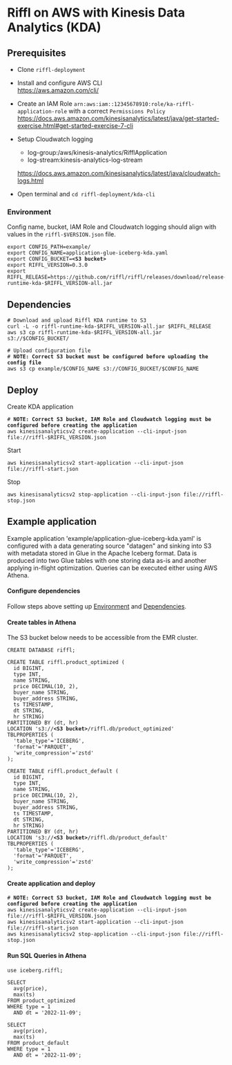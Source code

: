 # Riffl on AWS with Kinesis Data Analytics (KDA) 

## Prerequisites
- Clone `riffl-deployment` 
- Install and configure AWS CLI\
  https://aws.amazon.com/cli/
- Create an IAM Role `arn:aws:iam::12345678910:role/ka-riffl-application-role` with a correct `Permissions Policy`
  https://docs.aws.amazon.com/kinesisanalytics/latest/java/get-started-exercise.html#get-started-exercise-7-cli
- Setup Cloudwatch logging
  * log-group:/aws/kinesis-analytics/RifflApplication
  * log-stream:kinesis-analytics-log-stream

  https://docs.aws.amazon.com/kinesisanalytics/latest/java/cloudwatch-logs.html
- Open terminal and `cd riffl-deployment/kda-cli`

### Environment

Config name, bucket, IAM Role and Cloudwatch logging should align with values in the `riffl-$VERSION.json` file. 

<pre><code>export CONFIG_PATH=example/
export CONFIG_NAME=application-glue-iceberg-kda.yaml
export CONFIG_BUCKET=<b>&lt;S3 bucket&gt;</b>
export RIFFL_VERSION=0.3.0
export RIFFL_RELEASE=https://github.com/riffl/riffl/releases/download/release-$RIFFL_VERSION/riffl-runtime-kda-$RIFFL_VERSION-all.jar
</code></pre>

## Dependencies
<pre><code># Download and upload Riffl KDA runtime to S3
curl -L -o riffl-runtime-kda-$RIFFL_VERSION-all.jar $RIFFL_RELEASE
aws s3 cp riffl-runtime-kda-$RIFFL_VERSION-all.jar s3://$CONFIG_BUCKET/

# Upload configuration file
# <b>NOTE: Correct S3 bucket must be configured before uploading the config file</b>
aws s3 cp example/$CONFIG_NAME s3://CONFIG_BUCKET/$CONFIG_NAME
</code></pre>


## Deploy
Create KDA application
<pre><code># <b>NOTE: Correct S3 bucket, IAM Role and Cloudwatch logging must be configured before creating the application</b>
aws kinesisanalyticsv2 create-application --cli-input-json file://riffl-$RIFFL_VERSION.json
</code></pre>

Start

```
aws kinesisanalyticsv2 start-application --cli-input-json file://riffl-start.json
```

Stop

```
aws kinesisanalyticsv2 stop-application --cli-input-json file://riffl-stop.json
```

## Example application

Example application 'example/application-glue-iceberg-kda.yaml' is configured with a data generating source "datagen" and sinking into S3 with metadata stored in Glue in the Apache Iceberg format.
Data is produced into two Glue tables with one storing data as-is and another applying in-flight optimization. Queries can be executed either using AWS Athena.

#### Configure dependencies
Follow steps above setting up [Environment](#environment) and [Dependencies](#dependencies). 

#### Create tables in Athena

The S3 bucket below needs to be accessible from the EMR cluster.

<pre><code>CREATE DATABASE riffl;

CREATE TABLE riffl.product_optimized (
  id BIGINT,
  type INT,
  name STRING,
  price DECIMAL(10, 2),
  buyer_name STRING,
  buyer_address STRING,
  ts TIMESTAMP,
  dt STRING,
  hr STRING) 
PARTITIONED BY (dt, hr) 
LOCATION 's3://<b>&lt;S3 bucket&gt;</b>/riffl.db/product_optimized' 
TBLPROPERTIES (
  'table_type'='ICEBERG',
  'format'='PARQUET',
  'write_compression'='zstd'
);

CREATE TABLE riffl.product_default (
  id BIGINT,
  type INT,
  name STRING,
  price DECIMAL(10, 2),
  buyer_name STRING,
  buyer_address STRING,
  ts TIMESTAMP,
  dt STRING,
  hr STRING) 
PARTITIONED BY (dt, hr) 
LOCATION 's3://<b>&lt;S3 bucket&gt;</b>/riffl.db/product_default' 
TBLPROPERTIES (
  'table_type'='ICEBERG',
  'format'='PARQUET',
  'write_compression'='zstd'
);
</code></pre>

#### Create application and deploy
<pre><code># <b>NOTE: Correct S3 bucket, IAM Role and Cloudwatch logging must be configured before creating the application</b>
aws kinesisanalyticsv2 create-application --cli-input-json file://riffl-$RIFFL_VERSION.json
aws kinesisanalyticsv2 start-application --cli-input-json file://riffl-start.json
aws kinesisanalyticsv2 stop-application --cli-input-json file://riffl-stop.json
</code></pre>

#### Run SQL Queries in Athena

```
use iceberg.riffl;

SELECT 
  avg(price), 
  max(ts)
FROM product_optimized
WHERE type = 1 
  AND dt = '2022-11-09';
  
SELECT 
  avg(price), 
  max(ts)
FROM product_default
WHERE type = 1 
  AND dt = '2022-11-09';
```

